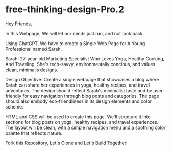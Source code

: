 # free-thinking-design-Pro.2

Hey Friends,

In this Webpage, We will let our minds just run, and not look back. 

Using ChatGPT, We have to create a Single Web Page for A Young Professional named Sarah.

Sarah:
27-year-old Marketing Specialist
Who Loves Yoga, Healthy Cooking, And Traveling.
She's tech-savvy, environmentally concious, and values clean, minimalis designs.

Design Objective:
Create a single webpage that showcases a blog where Sarah can share her experiences in yoga, healthy recipes, and travel adventures. The design should reflect Sarah's minimalist taste and be user-friendly for easy navigation through blog posts and categories. The page should also embody eco-friendliness in its design elements and color scheme.

HTML and CSS will be used to create this page. We'll structure it into sections for blog posts on yoga, healthy recipes, and travel experiences. The layout will be clean, with a simple navigation menu and a soothing color palette that reflects nature.

Fork this Repository, Let's Clone and Let's Build Together!